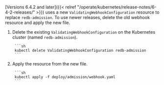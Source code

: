  [Versions 6.4.2 and later]({{< relref "/operate/kubernetes/release-notes/6-4-2-releases/" >}}) uses a new `ValidatingWebhookConfiguration` resource to replace `redb-admission`. To use newer releases, delete the old webhook resource and apply the new file.

1. Delete the existing `ValidatingWebhookConfiguration` on the Kubernetes cluster (named `redb-admission`).

        ```sh
        kubectl delete ValidatingWebhookConfiguration redb-admission
        ```

1. Apply the resource from the new file.

        ```sh
        kubectl apply -f deploy/admission/webhook.yaml
        ```
        